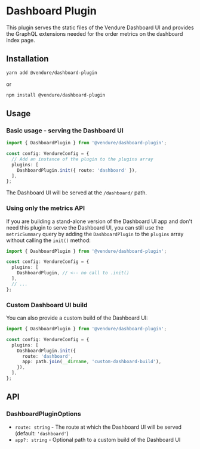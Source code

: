 # Dashboard Plugin

This plugin serves the static files of the Vendure Dashboard UI and provides the GraphQL extensions needed for the order metrics on the dashboard index page.

## Installation

```bash
yarn add @vendure/dashboard-plugin
```

or

```bash
npm install @vendure/dashboard-plugin
```

## Usage

### Basic usage - serving the Dashboard UI

```typescript
import { DashboardPlugin } from '@vendure/dashboard-plugin';

const config: VendureConfig = {
  // Add an instance of the plugin to the plugins array
  plugins: [
    DashboardPlugin.init({ route: 'dashboard' }),
  ],
};
```

The Dashboard UI will be served at the `/dashboard/` path.

### Using only the metrics API

If you are building a stand-alone version of the Dashboard UI app and don't need this plugin to serve the Dashboard UI, you can still use the `metricSummary` query by adding the `DashboardPlugin` to the `plugins` array without calling the `init()` method:

```typescript
import { DashboardPlugin } from '@vendure/dashboard-plugin';

const config: VendureConfig = {
  plugins: [
    DashboardPlugin, // <-- no call to .init()
  ],
  // ...
};
```

### Custom Dashboard UI build

You can also provide a custom build of the Dashboard UI:

```typescript
import { DashboardPlugin } from '@vendure/dashboard-plugin';

const config: VendureConfig = {
  plugins: [
    DashboardPlugin.init({ 
      route: 'dashboard',
      app: path.join(__dirname, 'custom-dashboard-build'),
    }),
  ],
};
```

## API

### DashboardPluginOptions

- `route: string` - The route at which the Dashboard UI will be served (default: `'dashboard'`)
- `app?: string` - Optional path to a custom build of the Dashboard UI